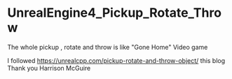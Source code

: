 # UnrealEngine4_Pickup_Rotate_Throw

The whole pickup , rotate and throw is like "Gone Home" Video game

I followed https://unrealcpp.com/pickup-rotate-and-throw-object/ this blog 
Thank you Harrison McGuire